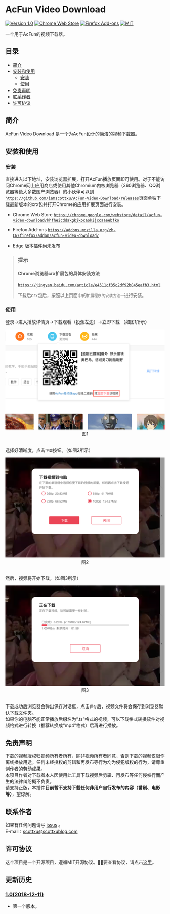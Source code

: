# AcFun Video Download
[![Version 1.0](https://img.shields.io/badge/version-1.0-brightgreen.svg)](https://github.com/iamscottxu/AcFun-Video-Download/releases/tag/v1.0)
[![Chrome Web Store](https://img.shields.io/chrome-web-store/stars/khfheicddakgkjkocaokijccaaeebfko.svg)](https://chrome.google.com/webstore/detail/acfun-video-download/khfheicddakgkjkocaokijccaaeebfko)
[![Firefox Add-ons](https://img.shields.io/amo/stars/acfun-video-download.svg)](https://addons.mozilla.org/zh-CN/firefox/addon/acfun-video-download/)
[![MIT](https://img.shields.io/github/license/mashape/apistatus.svg)](https://github.com/iamscottxu/AcFun-Video-Download/blob/master/LICENSE)

一个用于AcFun的视频下载器。

## 目录
* [简介](#简介)
* [安装和使用](#安装和使用)
    * [安装](#安装)
    * [使用](#使用)
* [免责声明](#免责声明)
* [联系作者](#联系作者)
* [许可协议](#许可协议)

## 简介
AcFun Video Download 是一个为AcFun设计的简洁的视频下载器。

## 安装和使用
### 安装
直接进入以下地址，安装浏览器扩展，打开AcFun播放页面即可使用。对于不能访问Chrome网上应用商店或使用其他Chromium内核浏览器（360浏览器、QQ浏览器等绝大多数国产浏览器）的小伙伴可以到[`https://github.com/iamscottxu/AcFun-Video-Download/releases`](https://github.com/iamscottxu/AcFun-Video-Download/releases)页面单独下载最新版本的crx包并打开Chrome的应用扩展页面进行安装。

* Chrome Web Store [`https://chrome.google.com/webstore/detail/acfun-video-download/khfheicddakgkjkocaokijccaaeebfko`](https://chrome.google.com/webstore/detail/acfun-video-download/khfheicddakgkjkocaokijccaaeebfko)

* Firefox Add-ons [`https://addons.mozilla.org/zh-CN/firefox/addon/acfun-video-download/`](https://addons.mozilla.org/zh-CN/firefox/addon/acfun-video-download/)

* Edge 版本插件尚未发布

>### 提示
>#### Chrome浏览器crx扩展包的具体安装方法
>
>[`https://jingyan.baidu.com/article/e4511cf35c2df92b845eafb3.html`](https://jingyan.baidu.com/article/e4511cf35c2df92b845eafb3.html)
>
>下载后crx包后，按照以上页面中的`扩展程序的安装方法一`进行安装。

### 使用
登录->进入播放详情页->下载观看（投蕉左边）->立即下载 （如图1所示）
<div align=center><img width=640px src="https://raw.githubusercontent.com/iamscottxu/AcFun-Video-Download/master/screenshot/1.png"></div>
<div align=center>图1</div><br/>

选择好清晰度，点击`下载`按钮。（如图2所示）
<div align=center><img width=640px  src="https://raw.githubusercontent.com/iamscottxu/AcFun-Video-Download/master/screenshot/2.png"></div>
<div align=center>图2</div><br/>

然后，视频将开始下载。（如图3所示）
<div align=center><img width=640px src="https://raw.githubusercontent.com/iamscottxu/AcFun-Video-Download/master/screenshot/3.png"></div>
<div align=center>图3</div><br/>

下载成功后浏览器会弹出保存对话框，点击`保存`后，视频文件将会保存到浏览器默认下载文件夹。<br/>
如果你的电脑不能正常播放后缀名为“.ts”格式的视频，可以下载格式转换软件对视频格式进行转换（推荐转换成“mp4”格式）后再进行播放。

## 免责声明
下载的视频版权归视频所有者所有，除非视频所有者同意，否则下载的视频仅限作离线播放用途。任何未经授权的剪辑和再发布等行为均为侵犯版权的行为，请尊重创作者的劳动成果。<br/>
本项目作者对下载者本人因使用此工具下载视频后剪辑、再发布等任何侵权行而产生的法律纠纷概不负责。<br/>
请支持正版，本插件**目前暂不支持下载任何非用户自行发布的内容（番剧、电影等）**，望谅解。

## 联系作者
如果有任何问题请写 [issus](https://github.com/iamscottxu/AcFun-Video-Download/issues) 。<br/>
E-mail：[scottxu@scottxublog.com](mailto:scottxu@scottxublog.com)

## 许可协议
这个项目是一个开源项目，遵循MIT开源协议。要查看协议，请点击[这里](https://github.com/iamscottxu/AcFun-Video-Download/blob/master/LICENSE)。<br/>

## 更新历史
### [1.0(2018-12-11)](https://github.com/iamscottxu/AcFun-Video-Download/releases/tag/v1.0)
* 第一个版本。